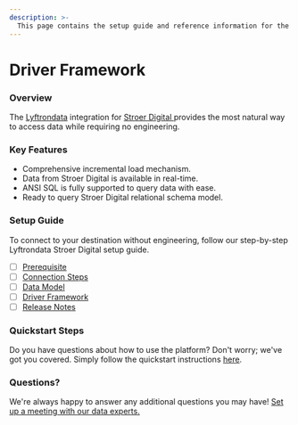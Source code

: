 ```yaml
---
description: >-
  This page contains the setup guide and reference information for the Stroer Digital source connector.
---
```


# Driver Framework

### Overview

The [Lyftrondata](https://www.lyftrondata.com/) integration for [Stroer Digital](https://www.lyftrondata.com/integration/stroer-digital/)[ ](https://www.lyftrondata.com/integration/stroer-digital/)provides the most natural way to access data while requiring no engineering.

### Key Features

* Comprehensive incremental load mechanism.
* Data from Stroer Digital is available in real-time.&#x20;
* ANSI SQL is fully supported to query data with ease.
* Ready to query Stroer Digital relational schema model.

### Setup Guide

To connect to your destination without engineering, follow our step-by-step Lyftrondata Stroer Digital setup guide.

* [ ] [Prerequisite](../../marketing-analytics/stroer-digital/prerequisite.md)
* [ ] [Connection Steps](../../marketing-analytics/stroer-digital/connection-steps.md)
* [ ] [Data Model](../../marketing-analytics/stroer-digital/data-model/)
* [ ] [Driver Framework](../../marketing-analytics/stroer-digital/driver-framework/)
* [ ] [Release Notes](../../marketing-analytics/stroer-digital/release-notes.md)

### Quickstart Steps

Do you have questions about how to use the platform? Don't worry; we've got you covered. Simply follow the quickstart instructions [here](../../../quickstart-steps.md).

### Questions? <a href="#questions" id="questions"></a>

We're always happy to answer any additional questions you may have! [Set up a meeting with our data experts.](https://www.lyftrondata.com/book-a-meeting/)


